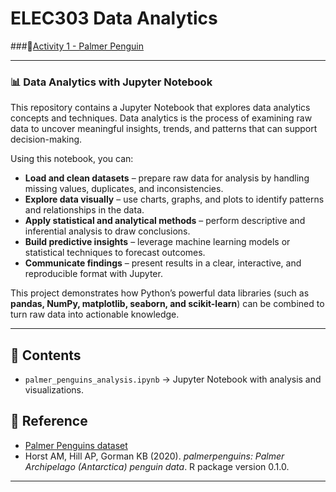 # ELEC303 Data Analytics 

###🐧[Activity 1 - Palmer Penguin](https://github.com/raiahyxs/Data-Analytics/blob/main/ITELEC03/activity%201.ipynb)

---

### 📊 Data Analytics with Jupyter Notebook

This repository contains a Jupyter Notebook that explores data analytics concepts and techniques. Data analytics is the process of examining raw data to uncover meaningful insights, trends, and patterns that can support decision-making.

Using this notebook, you can:

* **Load and clean datasets** – prepare raw data for analysis by handling missing values, duplicates, and inconsistencies.
* **Explore data visually** – use charts, graphs, and plots to identify patterns and relationships in the data.
* **Apply statistical and analytical methods** – perform descriptive and inferential analysis to draw conclusions.
* **Build predictive insights** – leverage machine learning models or statistical techniques to forecast outcomes.
* **Communicate findings** – present results in a clear, interactive, and reproducible format with Jupyter.

This project demonstrates how Python’s powerful data libraries (such as **pandas, NumPy, matplotlib, seaborn, and scikit-learn**) can be combined to turn raw data into actionable knowledge.

---


## 📝 Contents
- `palmer_penguins_analysis.ipynb` → Jupyter Notebook with analysis and visualizations.

## 🔗 Reference
- [Palmer Penguins dataset](https://allisonhorst.github.io/palmerpenguins/)  
- Horst AM, Hill AP, Gorman KB (2020). *palmerpenguins: Palmer Archipelago (Antarctica) penguin data*. R package version 0.1.0.  

---
